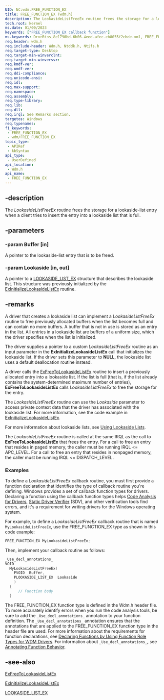 ```yaml
---
UID: NC:wdm.FREE_FUNCTION_EX
title: FREE_FUNCTION_EX (wdm.h)
description: The LookasideListFreeEx routine frees the storage for a lookaside-list entry when a client tries to insert the entry into a lookaside list that is full.
tech.root: kernel
ms.date: 01/09/2023
keywords: ["FREE_FUNCTION_EX callback function"]
ms.keywords: DrvrRtns_8e1790bd-6b06-4eed-afec-eb8055f2cbde.xml, FREE_FUNCTION_EX, LookasideListFreeEx, LookasideListFreeEx routine [Kernel-Mode Driver Architecture], kernel.lookasidelistfreeex, wdm/LookasideListFreeEx
req.header: wdm.h
req.include-header: Wdm.h, Ntddk.h, Ntifs.h
req.target-type: Desktop
req.target-min-winverclnt:
req.target-min-winversvr: 
req.kmdf-ver: 
req.umdf-ver: 
req.ddi-compliance: 
req.unicode-ansi: 
req.idl: 
req.max-support: 
req.namespace: 
req.assembly: 
req.type-library: 
req.lib: 
req.dll: 
req.irql: See Remarks section.
targetos: Windows
req.typenames: 
f1_keywords:
 - FREE_FUNCTION_EX
 - wdm/FREE_FUNCTION_EX
topic_type:
 - APIRef
 - kbSyntax
api_type:
 - UserDefined
api_location:
 - Wdm.h
api_name:
 - FREE_FUNCTION_EX
---
```


## -description

The *LookasideListFreeEx* routine frees the storage for a lookaside-list entry when a client tries to insert the entry into a lookaside list that is full.

## -parameters

### -param Buffer [in]

A pointer to the lookaside-list entry that is to be freed.

### -param Lookaside [in, out]

A pointer to a [LOOKASIDE_LIST_EX](/windows-hardware/drivers/kernel/eprocess) structure that describes the lookaside list. This structure was previously initialized by the [ExInitializeLookasideListEx](./nf-wdm-exinitializelookasidelistex.md) routine.

## -remarks

A driver that creates a lookaside list can implement a *LookasideListFreeEx* routine to free previously allocated buffers when the list becomes full and can contain no more buffers. A buffer that is not in use is stored as an entry in the list. All entries in a lookaside list are buffers of a uniform size, which the driver specifies when the list is initialized.

The driver supplies a pointer to a custom *LookasideListFreeEx* routine as an input parameter in the **ExInitializeLookasideListEx** call that initializes the lookaside list. If the driver sets this parameter to **NULL**, the lookaside list uses a default deallocation routine instead.

A driver calls the [ExFreeToLookasideListEx](./nf-wdm-exfreetolookasidelistex.md) routine to insert a previously allocated entry into a lookaside list. If the list is full (that is, if the list already contains the system-determined maximum number of entries), **ExFreeToLookasideListEx** calls *LookasideListFreeEx* to free the storage for the entry.

The *LookasideListFreeEx* routine can use the *Lookaside* parameter to access private context data that the driver has associated with the lookaside list. For more information, see the code example in [ExInitializeLookasideListEx](./nf-wdm-exinitializelookasidelistex.md).

For more information about lookaside lists, see [Using Lookaside Lists](/windows-hardware/drivers/kernel/using-lookaside-lists).

The *LookasideListFreeEx* routine is called at the same IRQL as the call to **ExFreeToLookasideListEx** that frees the entry. For a call to free an entry that resides in paged memory, the caller must be running IRQL <= APC_LEVEL. For a call to free an entry that resides in nonpaged memory, the caller must be running IRQL <= DISPATCH_LEVEL.

### Examples

To define a *LookasideListFreeEx* callback routine, you must first provide a function declaration that identifies the type of callback routine you're defining. Windows provides a set of callback function types for drivers. Declaring a function using the callback function types helps [Code Analysis for Drivers](/windows-hardware/drivers/devtest/code-analysis-for-drivers), [Static Driver Verifier](/windows-hardware/drivers/devtest/static-driver-verifier) (SDV), and other verification tools find errors, and it's a requirement for writing drivers for the Windows operating system.

For example, to define a *LookasideListFreeEx* callback routine that is named `MyLookasideListFreeEx`, use the FREE_FUNCTION_EX type as shown in this code example:

```cpp
FREE_FUNCTION_EX MyLookasideListFreeEx;
```

Then, implement your callback routine as follows:

```cpp
_Use_decl_annotations_
VOID
  MyLookasideListFreeEx(
    PVOID  Buffer,
    PLOOKASIDE_LIST_EX  Lookaside
    )
  {
      // Function body
  }
```

The FREE_FUNCTION_EX function type is defined in the Wdm.h header file. To more accurately identify errors when you run the code analysis tools, be sure to add the `_Use_decl_annotations_` annotation to your function definition. The `_Use_decl_annotations_` annotation ensures that the annotations that are applied to the FREE_FUNCTION_EX function type in the header file are used. For more information about the requirements for function declarations, see [Declaring Functions by Using Function Role Types for WDM Drivers](/windows-hardware/drivers/devtest/declaring-functions-using-function-role-types-for-wdm-drivers). For information about `_Use_decl_annotations_`, see [Annotating Function Behavior](/visualstudio/code-quality/annotating-function-behavior).

## -see-also

[ExFreeToLookasideListEx](./nf-wdm-exfreetolookasidelistex.md)

[ExInitializeLookasideListEx](./nf-wdm-exinitializelookasidelistex.md)

[LOOKASIDE_LIST_EX](/windows-hardware/drivers/kernel/eprocess)